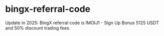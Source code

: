 # bingx-referral-code
Update in 2025: BingX referral code is IMOIJ1 - Sign Up Bonus 5125 USDT and 50% discount trading fees.
